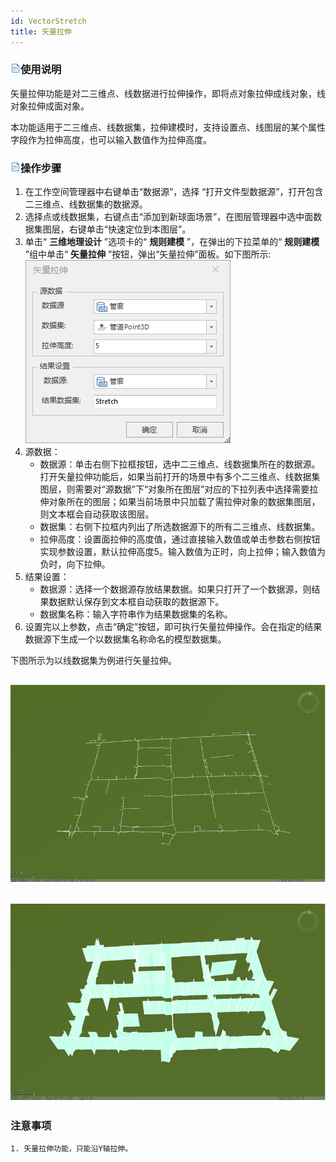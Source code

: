 ```yaml
---
id: VectorStretch
title: 矢量拉伸
---
```

### ![](../../../img/read.gif)使用说明

矢量拉伸功能是对二三维点、线数据进行拉伸操作，即将点对象拉伸成线对象，线对象拉伸成面对象。

本功能适用于二三维点、线数据集，拉伸建模时，支持设置点、线图层的某个属性字段作为拉伸高度，也可以输入数值作为拉伸高度。

### ![](../../../img/read.gif)操作步骤

  1. 在工作空间管理器中右键单击“数据源”，选择 “打开文件型数据源”，打开包含二三维点、线数据集的数据源。
  2. 选择点或线数据集，右键点击“添加到新球面场景”，在图层管理器中选中面数据集图层，右键单击“快速定位到本图层”。
  3. 单击“ **三维地理设计** ”选项卡的“ **规则建模** ”，在弹出的下拉菜单的“ **规则建模** ”组中单击“ **矢量拉伸** ”按钮，弹出“矢量拉伸”面板。如下图所示:  
![](../img/VectorStretch_Dialog.png)  
  4. 源数据： 
      * 数据源：单击右侧下拉框按钮，选中二三维点、线数据集所在的数据源。打开矢量拉伸功能后，如果当前打开的场景中有多个二三维点、线数据集图层，则需要对“源数据”下“对象所在图层”对应的下拉列表中选择需要拉伸对象所在的图层；如果当前场景中只加载了需拉伸对象的数据集图层，则文本框会自动获取该图层。
      * 数据集：右侧下拉框内列出了所选数据源下的所有二三维点、线数据集。
      * 拉伸高度：设置面拉伸的高度值，通过直接输入数值或单击参数右侧按钮实现参数设置，默认拉伸高度5。输入数值为正时，向上拉伸；输入数值为负时，向下拉伸。
  5. 结果设置： 
      * 数据源：选择一个数据源存放结果数据。如果只打开了一个数据源，则结果数据默认保存到文本框自动获取的数据源下。
      * 数据集名称：输入字符串作为结果数据集的名称。
  6. 设置完以上参数，点击“确定”按钮，即可执行矢量拉伸操作。会在指定的结果数据源下生成一个以数据集名称命名的模型数据集。

   下图所示为以线数据集为例进行矢量拉伸。

![](../img/VectorStretch_before.png)  
---  
 
![](../img/VectorStretch_after.png)  
---  

  
### 注意事项

    1. 矢量拉伸功能，只能沿Y轴拉伸。



